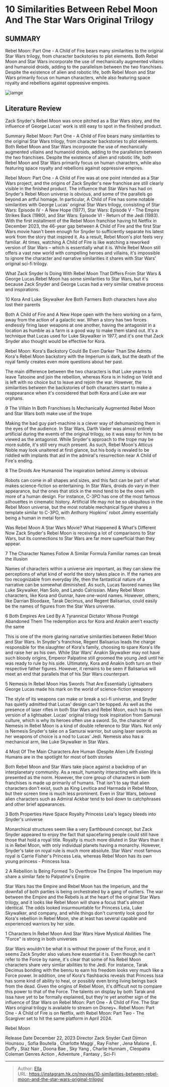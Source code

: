 # 10 Similarities Between Rebel Moon And The Star Wars Original Trilogy


## SUMMARY 


Rebel Moon: Part One - A Child of Fire
 bears many similarities to the original 
Star Wars
 trilogy, from character backstories to plot elements. 
 Both 
Rebel Moon
 and 
Star Wars 
incorporate the use of mechanically augmented villains and humanoid droids, adding to the parallelism between the two franchises. 
 Despite the existence of alien and robotic life, both 
Rebel Moon
 and 
Star Wars
 primarily focus on human characters, while also featuring space royalty and rebellions against oppressive empires. 

![iamge](https://static1.srcdn.com/wordpress/wp-content/uploads/2024/01/similarities_between_rebelmoon_starwars.jpg)

## Literature Review

Zack Snyder&#39;s Rebel Moon was once pitched as a Star Wars story, and the influence of George Lucas&#39; work is still easy to spot in the finished product.




Summary
Rebel Moon: Part One - A Child of Fire
 bears many similarities to the original 
Star Wars
 trilogy, from character backstories to plot elements. 
 Both 
Rebel Moon
 and 
Star Wars 
incorporate the use of mechanically augmented villains and humanoid droids, adding to the parallelism between the two franchises. 
 Despite the existence of alien and robotic life, both 
Rebel Moon
 and 
Star Wars
 primarily focus on human characters, while also featuring space royalty and rebellions against oppressive empires. 


Rebel Moon: Part One - A Child of Fire was at one point intended as a Star Wars project, and the origins of Zack Snyder&#39;s new franchise are still clearly visible in the finished product. The influence that Star Wars has had on Snyder&#39;s Rebel Moon universe is obvious, and some of the parallels go beyond an artful homage. In particular, A Child of Fire has some notable similarities with George Lucas&#39; original Star Wars trilogy, consisting of Star Wars: Episode IV - A New Hope (1977), Star Wars: Episode V - The Empire Strikes Back (1980), and Star Wars: Episode VI - Return of the Jedi (1983).
With the first installment of the Rebel Moon franchise having hit Netflix in December 2023, the 46-year gap between A Child of Fire and the first Star Wars movie hasn&#39;t been enough for Snyder to sufficiently separate his latest work from the story that inspired it. As a result, Rebel Moon&#39;s plot feels very familiar. At times, watching A Child of Fire is like watching a reworked version of Star Wars – which is essentially what it is. While Rebel Moon still offers a vast new world with compelling heroes and villains, it&#39;s impossible to ignore the character and narrative similarities it shares with Star Wars&#39; original sci-fi trilogy.
            
 
 What Zack Snyder Is Doing With Rebel Moon That Differs From Star Wars &amp; George Lucas 
Rebel Moon has some similarities to Star Wars, but it&#39;s because Zack Snyder and George Lucas had a very similar creative process and inspirations.












 








 10  Kora And Luke Skywalker Are Both Farmers 
Both characters have also lost their parents


 







Both A Child of Fire and A New Hope open with the hero working on a farm, away from the action of a galactic war. When a story has two forces endlessly firing laser weapons at one another, having the antagonist in a location as humble as a farm is a good way to make them stand out. It&#39;s a technique that Lucas used for Luke Skywalker in 1977, and it&#39;s one that Zack Snyder also thought would be effective for Kora.
            
 
 Rebel Moon: Kora&#39;s Backstory Could Be Even Darker Than She Admits 
Kora&#39;s Rebel Moon backstory with the Imperium is dark, but the death of the royal family creates even more questions about her past.



The main difference between the two characters is that Luke yearns to leave Tatooine and join the rebellion, whereas Kora is in hiding on Veldt and is left with no choice but to leave and rejoin the war. However, the similarities between the backstories of both characters start to make a reappearance when it&#39;s considered that both Kora and Luke are war orphans.





 9  The Villain In Both Franchises Is Mechanically Augmented 
Rebel Moon and Star Wars both make use of the trope
        

Making the bad guy part-machine is a clever way of dehumanizing them in the eyes of the audience. In Star Wars, Darth Vader was almost entirely artificial during the events of the original trilogy, so it was easy for him to be viewed as the antagonist. While Snyder&#39;s approach to the trope may be more subtle, it&#39;s still very much present. As such, Rebel Moon&#39;s Atticus Noble may look unaltered at first glance, but his body is revaled to be riddled with implants that aid in the admiral&#39;s resurrection near A Child of Fire&#39;s ending.





 8  The Droids Are Humanoid 
The inspiration behind Jimmy is obvious
        

Robots can come in all shapes and sizes, and this fact can be part of what makes science-fiction so entertaining. In Star Wars, droids do vary in their appearance, but the ones that stick in the mind tend to be the ones with more of a human design. For instance, C-3PO has one of the most famous silhouettes in cinematic history. Artificial life may not be so ubiquitous in the Rebel Moon universe, but the most notable mechanical figure shares a template similar to C-3PO, with Anthony Hopkins&#39; robot Jimmy essentially being a human in metal form.
            
 
 Was Rebel Moon A Star Wars Movie? What Happened &amp; What&#39;s Different Now 
Zack Snyder&#39;s Rebel Moon is receiving a lot of comparisons to Star Wars, but its connections to Star Wars are far more superficial than they appear.








 7  The Character Names Follow A Similar Formula 
Familiar names can break the illusion
        

Names of characters within a universe are important, as they can skew the perceptions of what kind of world the story takes place in. If the names are too recognizable from everyday life, then the fantastical nature of a narrative can be somewhat diminished. As such, Lucas favored names like Luke Skywalker, Han Solo, and Lando Calrissian. Many Rebel Moon characters, like Kora and Gunnar, have one-word names. However, others, like Darrian Bloodaxe, Tarak Decimus, and Regent Balisarius, could easily be the names of figures from the Star Wars universe.





 6  Both Empires Are Led By A Tyrannical Dictator Whose Protégé Abandoned Them 
The redemption arcs for Kora and Anakin aren&#39;t exactly the same


 







This is one of the more glaring narrative similarities between Rebel Moon and Star Wars. In Snyder&#39;s franchise, Regent Balisarius leads the charge responsible for the slaughter of Kora&#39;s family, choosing to spare Kora&#39;s life and raise her as his own. While Star Wars&#39; Anakin Skywalker may not have such bloody origins, Emperor Palpatine still groomed the young Jedi until he was ready to rule by his side. Ultimately, Kora and Anakin both turn on their respective father figures. However, it remains to be seen if Balisarius will meet an end that parallels that of his Star Wars counterpart.





 5  Nemesis In Rebel Moon Has Swords That Are Essentially Lightsabers 
George Lucas made his mark on the world of science-fiction weaponry
        

The style of its weapons can make or break a sci-fi universe, and Snyder has quietly admitted that Lucas&#39; design can&#39;t be topped. As well as the presence of laser rifles in both Star Wars and Rebel Moon, each has its own version of a lightsaber. Lucas&#39; original trilogy took inspiration from Samurai culture, which is why its heroes often use a sword. So, the character of Nemesis in Rebel Moon is a kind of double reference to Star Wars. Not only is Nemesis Snyder&#39;s take on a Samurai warrior, but using laser swords as her weapons of choice is a nod to Lucas&#39; Jedi.
Nemesis also has a mechanical arm, like Luke Skywalker in Star Wars. 






 4  Most Of The Main Characters Are Human (Despite Alien Life Existing) 
Humans are in the spotlight for most of both stories
        

Both Rebel Moon and Star Wars take place against a backdrop of an interplanetary community. As a result, humanity interacting with alien life is presented as the norm. However, the core group of characters in both franchises is made up primarily of humans. That isn&#39;t to say that alien characters don&#39;t exist, such as King Levitica and Harmada in Rebel Moon, but their screen time is much less prominent. Even in Star Wars, beloved alien characters such as Admiral Ackbar tend to boil down to catchphrases and other brief appearances.





 3  Both Properties Have Space Royalty 
Princess Leia&#39;s legacy bleeds into Snyder&#39;s universe
        

Monarchical structures seem like a very Earthbound concept, but Zack Snyder appeared to enjoy the fact that spacefaring people could still have those that hold a royal title. Royalty is much more diluted in Star Wars than it is in Rebel Moon, with only individual planets having a monarchy. However, Snyder&#39;s take on royal rule is much more absolute. Star Wars&#39; most famous royal is Carrie Fisher&#39;s Princess Leia, whereas Rebel Moon has its own young princess - Princess Issa.





 2  A Rebellion Is Being Formed To Overthrow The Empire 
The Imperium may share a similar fate to Palpatine&#39;s Empire
        

Star Wars has the Empire and Rebel Moon has the Imperium, and the downfall of both parties is being orchestrated by a gang of outliers. The war between the Empire and the Rebels is at the heart of the original Star Wars trilogy, and it looks like Rebel Moon will share a focus that&#39;s almost identical. The odds looked insurmountable for Princess Leia, Luke Skywalker, and company, and while things don&#39;t currently look good for Kora&#39;s rebellion in Rebel Moon, she at least has several capable and experienced warriors by her side.





 1  Characters In Rebel Moon And Star Wars Have Mystical Abilities 
The &#34;Force&#34; is strong in both universes


 







Star Wars wouldn&#39;t be what it is without the power of the Force, and it seems Zack Snyder also values how essential it is. Even though he can&#39;t refer to the Force by name, it&#39;s clear that some of his Rebel Moon characters share very similar abilities to the Jedi. For instance, Tarak Decimus bonding with the bennu to earn his freedom looks very much like a Force power.
In addition, one of Kora&#39;s flashbacks reveals that Princess Issa has some kind of ability to heal, or possibly even bring living beings back from the dead. Given the origins of Rebel Moon, it&#39;s difficult not to compare this power to that of the Force. The talents on display by both Tarak and Issa have yet to be formally explained, but they&#39;re yet another sign of the influence of Star Wars on Rebel Moon: Part One - A Child of Fire.
The Star Wars original trilogy is available to stream on Disney&#43;. Rebel Moon: Part One - A Child of Fire is on Netflix, with Rebel Moon: Part Two - The Scargiver set to hit the same platform in April 2024. 

  Rebel Moon  


  Release Date    December 22, 2023     Director    Zack Snyder     Cast    Djimon Hounsou , Sofia Boutella , Charlotte Maggi , Ray Fisher , Jena Malone , E. Duffy , Staz Nair , Doona Bae , Sky Yang , Charlie Hunnam , Cleopatra Coleman     Genres    Action , Adventure , Fantasy ,  Sci-Fi    



---

> Author: [Ella](https://instagram.hk.cn/)  
> URL: https://instagram.hk.cn/movies/10-similarities-between-rebel-moon-and-the-star-wars-original-trilogy/  

